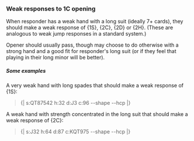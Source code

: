 ### <a name="Weak_responses_to_1C_opening"> Weak responses to 1C opening

When responder has a weak hand with a long suit (ideally 7+ cards), they should make a weak response of {1S}, {2C}, {2D} or {2H}. (These are analogous to weak jump responses in a standard system.)

Opener should usually pass, though may choose to do otherwise with a strong hand and a good fit for responder's long suit (or if they feel that playing in their long minor will be better).

##### Some examples

A very weak hand with long spades that should make a weak response of {1S}:

> {| s:QT87542 h:32 d:J3 c:96 --shape --hcp |}

A weak hand with strength concentrated in the long suit that should make a weak response of {2C}:

> {| s:J32 h:64 d:87 c:KQT975 --shape --hcp |}
